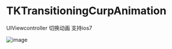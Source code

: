 TKTransitioningCurpAnimation
============================

UIViewcontroller 切换动画 支持ios7

![image](http://images.cnblogs.com/cnblogs_com/tinkl/253133/o_IMG_1544.PNG)


